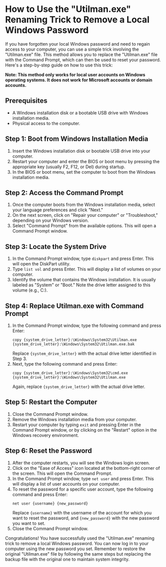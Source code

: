 # How to Use the "Utilman.exe" Renaming Trick to Remove a Local Windows Password

If you have forgotten your local Windows password and need to regain access to your computer, you can use a simple trick involving the "Utilman.exe" file. This method allows you to replace the "Utilman.exe" file with the Command Prompt, which can then be used to reset your password. Here's a step-by-step guide on how to use this trick:

**Note: This method only works for local user accounts on Windows operating systems. It does not work for Microsoft accounts or domain accounts.**

## Prerequisites
- A Windows installation disk or a bootable USB drive with Windows installation media.
- Physical access to the computer.

## Step 1: Boot from Windows Installation Media
1. Insert the Windows installation disk or bootable USB drive into your computer.
2. Restart your computer and enter the BIOS or boot menu by pressing the appropriate key (usually F2, F12, or Del) during startup.
3. In the BIOS or boot menu, set the computer to boot from the Windows installation media.

## Step 2: Access the Command Prompt
1. Once the computer boots from the Windows installation media, select your language preferences and click "Next."
2. On the next screen, click on "Repair your computer" or "Troubleshoot," depending on your Windows version.
3. Select "Command Prompt" from the available options. This will open a Command Prompt window.

## Step 3: Locate the System Drive
1. In the Command Prompt window, type `diskpart` and press Enter. This will open the DiskPart utility.
2. Type `list vol` and press Enter. This will display a list of volumes on your computer.
3. Identify the volume that contains the Windows installation. It is usually labeled as "System" or "Boot." Note the drive letter assigned to this volume (e.g., C:).

## Step 4: Replace Utilman.exe with Command Prompt
1. In the Command Prompt window, type the following command and press Enter:
   ```
   copy {system_drive_letter}:\Windows\System32\Utilman.exe {system_drive_letter}:\Windows\System32\Utilman.exe.bak
   ```
   Replace `{system_drive_letter}` with the actual drive letter identified in Step 3.
2. Next, type the following command and press Enter:
   ```
   copy {system_drive_letter}:\Windows\System32\cmd.exe {system_drive_letter}:\Windows\System32\Utilman.exe
   ```
   Again, replace `{system_drive_letter}` with the actual drive letter.

## Step 5: Restart the Computer
1. Close the Command Prompt window.
2. Remove the Windows installation media from your computer.
3. Restart your computer by typing `exit` and pressing Enter in the Command Prompt window, or by clicking on the "Restart" option in the Windows recovery environment.

## Step 6: Reset the Password
1. After the computer restarts, you will see the Windows login screen.
2. Click on the "Ease of Access" icon located at the bottom-right corner of the screen. This will open the Command Prompt.
3. In the Command Prompt window, type `net user` and press Enter. This will display a list of user accounts on your computer.
4. To reset the password for a specific user account, type the following command and press Enter:
   ```
   net user {username} {new_password}
   ```
   Replace `{username}` with the username of the account for which you want to reset the password, and `{new_password}` with the new password you want to set.
5. Close the Command Prompt window.

Congratulations! You have successfully used the "Utilman.exe" renaming trick to remove a local Windows password. You can now log in to your computer using the new password you set. Remember to restore the original "Utilman.exe" file by following the same steps but replacing the backup file with the original one to maintain system integrity.
